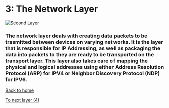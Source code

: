 # 3: The Network Layer

![Second Layer](https://cdn.kastatic.org/ka-perseus-images/ee135be8f541bd55939b0ea21a1429fd06158766.svg)

### The network layer deals with creating data packets to be trasmitted between devices on varying networks. It is the layer that is responsible for IP Addressing, as well as packaging the data into packets to they are ready to be transported on the transport layer. This layer also takes care of mapping the physical and logical addresses using either Address Resolution Protocol (ARP) for IPV4 or Neighbor Discovery Protocol (NDP) for IPV6. 


[Back to home](README.md)

[To next layer (4)](layer4.md)
